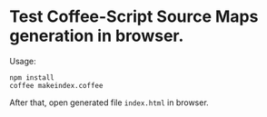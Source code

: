 
# Test Coffee-Script Source Maps generation in browser.

Usage:

```
npm install
coffee makeindex.coffee
```

After that, open generated file `index.html` in browser.
